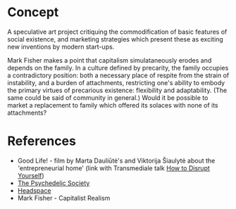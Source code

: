 # Concept

A speculative art project critiquing the commodification of basic features of social existence, and marketing strategies which present these as exciting new inventions by modern start-ups.

Mark Fisher makes a point that capitalism simulataneously erodes and depends on the family. In a culture defined by precarity, the family occupies a contradictory position: both a necessary place of respite from the strain of instability, and a burden of attachments, restricting one's ability to embody the primary virtues of precarious existence: flexibility and adaptability. (The same could be said of community in general.) Would it be possible to market a replacement to family which offered its solaces with none of its attachments?

# References

* Good Life! - film by Marta Dauliūtė's and Viktorija Šiaulytė about the 'entrepreneurial home' (link with Transmediale talk [How to Disrupt Yourself](https://2019.transmediale.de/content/how-to-disrupt-yourself-life-in-the-entrepreneurial-home))
* [The Psychedelic Society](https://psychedelicsociety.org.uk/)
* [Headspace](https://www.headspace.com/)
* Mark Fisher - Capitalist Realism

